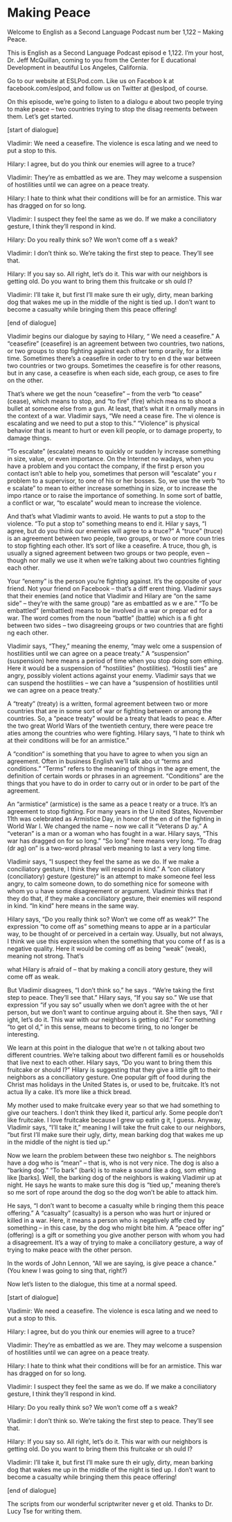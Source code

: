 # Making Peace

Welcome to English as a Second Language Podcast num ber 1,122 – Making Peace.

This is English as a Second Language Podcast episod e 1,122. I’m your host, Dr. Jeff McQuillan, coming to you from the Center for E ducational Development in beautiful Los Angeles, California.

Go to our website at ESLPod.com. Like us on Faceboo k at facebook.com/eslpod, and follow us on Twitter at @eslpod, of course.

On this episode, we’re going to listen to a dialogu e about two people trying to make peace – two countries trying to stop the disag reements between them. Let’s get started.

[start of dialogue]

Vladimir: We need a ceasefire. The violence is esca lating and we need to put a stop to this.

Hilary: I agree, but do you think our enemies will agree to a truce?

Vladimir: They’re as embattled as we are. They may welcome a suspension of hostilities until we can agree on a peace treaty.

Hilary: I hate to think what their conditions will be for an armistice. This war has dragged on for so long.

Vladimir: I suspect they feel the same as we do. If  we make a conciliatory gesture, I think they’ll respond in kind.

Hilary: Do you really think so? We won’t come off a s weak?

Vladimir: I don’t think so. We’re taking the first step to peace. They’ll see that.

Hilary: If you say so. All right, let’s do it. This  war with our neighbors is getting old. Do you want to bring them this fruitcake or sh ould I?

Vladimir: I’ll take it, but first I’ll make sure th eir ugly, dirty, mean barking dog that wakes me up in the middle of the night is tied up. I don’t want to become a casualty while bringing them this peace offering!

 [end of dialogue]

Vladimir begins our dialogue by saying to Hilary, “ We need a ceasefire.” A “ceasefire” (ceasefire) is an agreement between two  countries, two nations, or two groups to stop fighting against each other temp orarily, for a little time. Sometimes there’s a ceasefire in order to try to en d the war between two countries or two groups. Sometimes the ceasefire is  for other reasons, but in any case, a ceasefire is when each side, each group, ce ases to fire on the other.

That’s where we get the noun “ceasefire” – from the  verb “to cease” (cease), which means to stop, and “to fire” (fire) which mea ns to shoot a bullet at someone else from a gun. At least, that’s what it n ormally means in the context of a war. Vladimir says, “We need a cease fire. The vi olence is escalating and we need to put a stop to this.” “Violence” is physical  behavior that is meant to hurt or even kill people, or to damage property, to damage things.

“To escalate” (escalate) means to quickly or sudden ly increase something in size, value, or even importance. On the Internet no wadays, when you have a problem and you contact the company, if the first p erson you contact isn’t able to help you, sometimes that person will “escalate” you r problem to a supervisor, to one of his or her bosses. So, we use the verb “to e scalate” to mean to either increase something in size, or to increase the impo rtance or to raise the importance of something. In some sort of battle, a conflict or war, “to escalate” would mean to increase the violence.

And that’s what Vladimir wants to avoid. He wants to put a stop to the violence. “To put a stop to” something means to end it. Hilar y says, “I agree, but do you think our enemies will agree to a truce?” A “truce”  (truce) is an agreement between two people, two groups, or two or more coun tries to stop fighting each other. It’s sort of like a ceasefire. A truce, thou gh, is usually a signed agreement between two groups or two people, even – though nor mally we use it when we’re talking about two countries fighting each other.

Your “enemy” is the person you’re fighting against.  It’s the opposite of your friend. Not your friend on Facebook – that’s a diff erent thing. Vladimir says that their enemies (and notice that Vladimir and Hilary are “on the same side” – they’re with the same group) “are as embattled as w e are.” “To be embattled” (embattled) means to be involved in a war or prepar ed for a war. The word comes from the noun “battle” (battle) which is a fi ght between two sides – two disagreeing groups or two countries that are fighti ng each other.

Vladimir says, “They,” meaning the enemy, “may welc ome a suspension of hostilities until we can agree on a peace treaty.” A “suspension” (suspension) here means a period of time when you stop doing som ething. Here it would be a suspension of “hostilities” (hostilities). “Hostili ties” are angry, possibly violent actions against your enemy. Vladimir says that we can suspend the hostilities – we can have a “suspension of hostilities until we can agree on a peace treaty.”

A “treaty” (treaty) is a written, formal agreement between two or more countries that are in some sort of war or fighting between or  among the countries. So, a “peace treaty” would be a treaty that leads to peac e. After the two great World Wars of the twentieth century, there were peace tre aties among the countries who were fighting. Hilary says, “I hate to think wh at their conditions will be for an armistice.”

A “condition” is something that you have to agree to when you sign an agreement. Often in business English we’ll talk abo ut “terms and conditions.” “Terms” refers to the meaning of things in the agre ement, the definition of certain words or phrases in an agreement. “Conditions” are the things that you have to do in order to carry out or in order to be part of the agreement.

An “armistice” (armistice) is the same as a peace t reaty or a truce. It’s an agreement to stop fighting. For many years in the U nited States, November 11th was celebrated as Armistice Day, in honor of the en d of the fighting in World War I. We changed the name – now we call it “Veterans D ay.” A “veteran” is a man or a woman who has fought in a war. Hilary says, “This  war has dragged on for so long.” “So long” here means very long. “To drag (dr ag) on” is a two-word phrasal verb meaning to last a very long time.

Vladimir says, “I suspect they feel the same as we do. If we make a conciliatory gesture, I think they will respond in kind.” A “con ciliatory (conciliatory) gesture (gesture)” is an attempt to make someone feel less angry, to calm someone down, to do something nice for someone with whom yo u have some disagreement or argument. Vladimir thinks that if they do that, if they make a conciliatory gesture, their enemies will respond in  kind. “In kind” here means in the same way.

Hilary says, “Do you really think so? Won’t we come  off as weak?” The expression “to come off as” something means to appe ar in a particular way, to be thought of or perceived in a certain way. Usually, but not always, I think we use this expression when the something that you come of f as is a negative quality. Here it would be coming off as being “weak” (weak),  meaning not strong. That’s

what Hilary is afraid of – that by making a concili atory gesture, they will come off as weak.

But Vladimir disagrees, “I don’t think so,” he says . “We’re taking the first step to peace. They’ll see that.” Hilary says, “If you say so.” We use that expression “if you say so” usually when we don’t agree with the ot her person, but we don’t want to continue arguing about it. She then says, “All r ight, let’s do it. This war with our neighbors is getting old.” For something “to get ol d,” in this sense, means to become tiring, to no longer be interesting.

We learn at this point in the dialogue that we’re n ot talking about two different countries. We’re talking about two different famili es or households that live next to each other. Hilary says, “Do you want to bring them this fruitcake or should I?” Hilary is suggesting that they give a little gift to their neighbors as a conciliatory gesture. One popular gift of food during the Christ mas holidays in the United States is, or used to be, fruitcake. It’s not actua lly a cake. It’s more like a thick bread.

My mother used to make fruitcake every year so that  we had something to give our teachers. I don’t think they liked it, particul arly. Some people don’t like fruitcake. I love fruitcake because I grew up eatin g it, I guess. Anyway, Vladimir says, “I’ll take it,” meaning I will take the fruit cake to our neighbors, “but first I’ll make sure their ugly, dirty, mean barking dog that wakes me up in the middle of the night is tied up.”

Now we learn the problem between these two neighbor s. The neighbors have a dog who is “mean” – that is, who is not very nice. The dog is also a “barking dog.” “To bark” (bark) is to make a sound like a dog, som ething like [barks]. Well, the barking dog of the neighbors is waking Vladimir up at night. He says he wants to make sure this dog is “tied up,” meaning there’s so me sort of rope around the dog so the dog won’t be able to attack him.

He says, “I don’t want to become a casualty while b ringing them this peace offering.” A “casualty” (casualty) is a person who was hurt or injured or killed in a war. Here, it means a person who is negatively affe cted by something – in this case, by the dog who might bite him. A “peace offer ing” (offering) is a gift or something you give another person with whom you had  a disagreement. It’s a way of trying to make a conciliatory gesture, a way  of trying to make peace with the other person.

In the words of John Lennon, “All we are saying, is  give peace a chance.” (You knew I was going to sing that, right?)

 Now let’s listen to the dialogue, this time at a normal speed.

[start of dialogue]

Vladimir: We need a ceasefire. The violence is esca lating and we need to put a stop to this.

Hilary: I agree, but do you think our enemies will agree to a truce?

Vladimir: They’re as embattled as we are. They may welcome a suspension of hostilities until we can agree on a peace treaty.

Hilary: I hate to think what their conditions will be for an armistice. This war has dragged on for so long.

Vladimir: I suspect they feel the same as we do. If  we make a conciliatory gesture, I think they’ll respond in kind.

Hilary: Do you really think so? We won’t come off a s weak?

Vladimir: I don’t think so. We’re taking the first step to peace. They’ll see that.

Hilary: If you say so. All right, let’s do it. This  war with our neighbors is getting old. Do you want to bring them this fruitcake or sh ould I?

Vladimir: I’ll take it, but first I’ll make sure th eir ugly, dirty, mean barking dog that wakes me up in the middle of the night is tied up. I don’t want to become a casualty while bringing them this peace offering!

[end of dialogue]

The scripts from our wonderful scriptwriter never g et old. Thanks to Dr. Lucy Tse for writing them.



